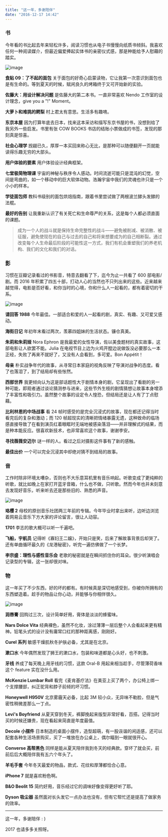 ```yaml
---
title: "这一年，多谢陪伴"
date: "2016-12-17 14:42"
---
```


### 书

今年看的书比起去年来轻松许多，阅读习惯也从电子书慢慢向纸质书倾斜。我喜欢任何一种阅读媒介，但最近偏爱捧起实体书的亲密仪式感，那是种能给予人慰藉的踏实。

![image](./2016-12-17-A.jpg)

**食贴 09：了不起的面包** 关于面包的好奇心启蒙读物，它让我第一次意识到面包也是有生命的。等到夏天的时候，赋闲良久的烤箱终于又可开始新的实验。

**佐藤大：用设计解决问题** 是佐藤大的第二本书。一直非常喜欢 Nendo 工作室的设计理念，give you a "!" Moment。

**大萝卜和难挑的鳄梨** 村上君太有意思。生活多有趣唷。

**东京本屋** 因为打算年底去日本，找来这本采访和描写东京书屋的书，没想到给了我另外一些启发。书里有张 COW BOOKS 书店的结账小票做成的书签，发现的那刻真是惊喜。

**社会心理学** 觊觎已久，厚厚一本买回来称心无比，是那种可以随便翻开一页就能读得乐趣无穷的大部头。

**用户体验的要素** 用户体验设计经典框架。

**七堂极简物理课** 宇宙的神秘与秩序令人感动。时间流逝可能只是混沌的幻觉，空间是弯曲的，如一个移动中的巨大软体动物。浩瀚宇宙中我们的灵魂也许只是一个小小的样本。

**学徒面包师** 教科书级别的面包烘焙指南，跟着书里尝试做了两根波兰酵头发酵的法棍。

**最好的告别** 让我重新认识了有关死亡和生命尊严的关系，这是每个人都必须直面的课题。

> 成为一个人的战斗就是保持生命完整性的战斗——避免被削减、被消散、被征服，避免使现在的自己与过去的自己和将来想要成为的自己相断裂。通过改变每个人生命最后阶段的可能性这一方式，我们有机会重塑我们的养老机构、我们的文化和我们的对话。

### 影

习惯在豆瓣记录看过的书影音，特意去翻看了下，迄今为止一共看了 600 部电影/剧。而 2016 年积累了四五十部，打动人心的当然也不只列出来的这些。近来越来越觉得，电影是否好看，和你当时的心境，你和什么人一起看的，都有着密切的干系。

![image](./2016-12-17-B.png)

**请回答 1988** 今年最佳。一部适合和爱的人一起看的剧，真实、有趣、又可爱又感动。

**海街日记** 年初年末看过两次，羡慕四姐妹的生活状态。镰仓真美。

**朱莉和朱莉娅** Nora Ephron 是我最爱的女性导演，佐以美食题材的真实故事，这部电影让人欲罢不能。Julia 在电视节目上边为火鸡开膛边说做饭没必要那么一本正经，失败了再来不就好了，又没有人会看到，多可爱。Bon Appétit！

**母亲** 朴实战争年代的故事，从寻常日本家庭的视角反映了导演对战争的态度。看了也落泪了，到了结局却有些怅然。

**西部世界** 我更倾向认为这是部话题性大于剧情本身的剧，它呈现出了看剧的另一种可能，即观者通过谈论猜测参与进来，这些节外生枝的剧情猜想让故事本身增添了丰富性和吸引力。虽然整个故事的设定令人惶恐，但结局还是让人有了丁点慰藉。

**比利林恩的中场战事** 看 24 帧时感受的是完全沉浸式的故事，现在都还记得当时看完后的复杂和激动；而 120 帧超现实的清晰把情绪暴露无遗，这种致命的临场感直接导致了在看到演员红着眼眶时无端地被感染落泪——并非理解式的结果，而是种本能反应。很喜欢新技术，也非常喜欢这个故事，谢谢李安。

**寻找薇薇安迈尔** 谜一样的人。看过之后对摄影这件事有了新的感触。

**最佳出价** 一个可以完全沉浸其中却绝对猜不到结局的故事。

### 音

工作时除非环境太嘈杂，否则也不大乐意耳机里有音乐响起。听歌变成了更纯粹的听歌，就比如晚上在家打开蓝牙音箱，什么也不做，只听歌。然而今年也并未刻意去发现好音乐，听来听去还是那些旧的、熟悉的声音。

![image](./2016-12-17-C.png)

**珞樱 2** 母校的原创音乐社团两三年前的专辑。今年毕业时拿出来听，边听边浏览着网易云音乐下方大家的评论留言，很让人动容。

**1701** 李志的歌大概可以听一千遍吧。

**飞船，宇航员** 记得听《寡妇王二嬢》，开始只是笑，后来了解故事背景后却哭了。还有单曲循环最久的《龙港秘密》，听完一遍仿佛做了一个长梦。

**李宗盛：理性与感性音乐会** 老歌的秘密就是在瞬间抓住你的耳朵。很少听演唱会记录型的专辑，这一张却很对味。

### 物

这一年买了不少东西，好的坏的都有。有时候真是深切地感受到，你被你所拥有的东西塑造着。趁手的物品让你心动，并能够与你相伴很久。

![image](./2016-12-17-D.jpg)

**润唇膏** 回购过三次，设计简单好用，膏体是淡淡的蜂蜜味。

**Nars Dolce Vita** 经典裸色，虽然不化妆，涂过薄薄一层后整个人会看起来更有精神。铅笔头式的设计没有庸常口红的那种距离感，刚刚好。

**Curel 系列** 敏感干燥肌秋冬护肤必备，尤其是在北京。

**漱口水** 今年偶然发现了狮王的漱口水，包装和味道都是心头好，也不刺激。

**牙线** 养成了每天晚上用牙线的习惯，这款 Oral-B 用起来相当趁手，尽管薄荷香味这个 feature 实在没什么用。

**McKenzie Lumbar Roll** 看完《麦肯基疗法》在美亚上买了两个，办公椅上绑一个支撑腰部，纠正驼背和脖子前倾的坏习惯。

**Honeywell H950V** 北京雾霾天必备，比起 3M 较小众，无异味不勒脸，但是气密性稍微差那么一丁点。

**Levi's Boyfriend** 从夏天穿到冬天，裤脚挽起来版型非常好看，百搭。记得当时买的时候还嫌贵，现在看起来简直是年度最值。

**Decole 小摆件** 日本制造的桌面小摆件，造型超萌，有一股诙谐的闲适感，还可以配套各种生活场景购买，买了一堆放在办公桌上，偶尔瞄到一眼就很开心。

**Converse 高帮黑色** 同样是能从夏天陪伴我到冬天的经典款。穿坏了就会买，前前后后大概陪伴我有五六个年头了。

**羊毛手套** 今年冬天最爱的物品，款式、花纹和厚薄都恰合心意。

**iPhone 7** 就是喜欢粉色啊。

**B&O Beolit 15** 简约好用，音乐经过它的调味好像变得更好听了耶。

**Dyson 吸尘器** 虽然面对长头发它一点办法也没有，但有它帮忙还是提高了做家务的效率。

---

这一年，多谢陪伴 : )

2017 也请多多关照呀。
